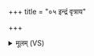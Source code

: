 +++
title = "०५ इन्द्रं वृत्राय"

+++
<details><summary>मूलम् (VS)</summary>

इन्द्रं॑ वृ॒त्राय॒ हन्त॑वे पुरुहू॒तमुप॑ ब्रुवे। भरे॑षु॒ वाज॑सातये ॥
</details>